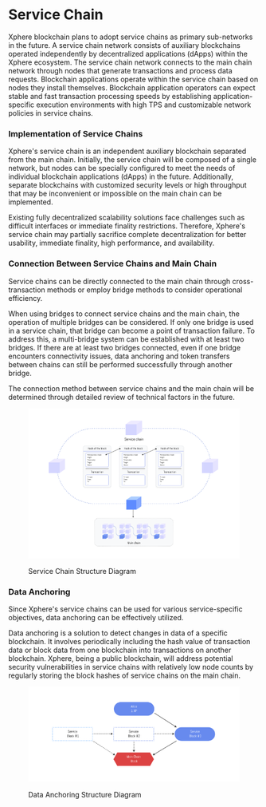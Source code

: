 # Service Chain

Xphere blockchain plans to adopt service chains as primary sub-networks in the future. A service chain network consists of auxiliary blockchains operated independently by decentralized applications (dApps) within the Xphere ecosystem. The service chain network connects to the main chain network through nodes that generate transactions and process data requests. Blockchain applications operate within the service chain based on nodes they install themselves. Blockchain application operators can expect stable and fast transaction processing speeds by establishing application-specific execution environments with high TPS and customizable network policies in service chains.



### Implementation of Service Chains

Xphere's service chain is an independent auxiliary blockchain separated from the main chain. Initially, the service chain will be composed of a single network, but nodes can be specially configured to meet the needs of individual blockchain applications (dApps) in the future. Additionally, separate blockchains with customized security levels or high throughput that may be inconvenient or impossible on the main chain can be implemented. 

Existing fully decentralized scalability solutions face challenges such as difficult interfaces or immediate finality restrictions. Therefore, Xphere's service chain may partially sacrifice complete decentralization for better usability, immediate finality, high performance, and availability.



### Connection Between Service Chains and Main Chain

Service chains can be directly connected to the main chain through cross-transaction methods or employ bridge methods to consider operational efficiency. 

When using bridges to connect service chains and the main chain, the operation of multiple bridges can be considered. If only one bridge is used in a service chain, that bridge can become a point of transaction failure. To address this, a multi-bridge system can be established with at least two bridges. If there are at least two bridges connected, even if one bridge encounters connectivity issues, data anchoring and token transfers between chains can still be performed successfully through another bridge. 

The connection method between service chains and the main chain will be determined through detailed review of technical factors in the future.



<figure><img src="../.gitbook/assets/img_06.png" alt=""><figcaption><p>Service Chain Structure Diagram</p></figcaption></figure>



### Data Anchoring

Since Xphere's service chains can be used for various service-specific objectives, data anchoring can be effectively utilized. 

Data anchoring is a solution to detect changes in data of a specific blockchain. It involves periodically including the hash value of transaction data or block data from one blockchain into transactions on another blockchain. Xphere, being a public blockchain, will address potential security vulnerabilities in service chains with relatively low node counts by regularly storing the block hashes of service chains on the main chain.



<figure><img src="../.gitbook/assets/img_07.png" alt=""><figcaption><p>Data Anchoring Structure Diagram</p></figcaption></figure>









